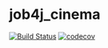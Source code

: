 # job4j_cinema
[![Build Status](https://app.travis-ci.com/bespalov0928/job4j_cinema.svg?branch=master)](https://app.travis-ci.com/bespalov0928/job4j_cinema)
[![codecov](https://codecov.io/gh/bespalov0928/job4j_grabber/branch/master/graph/badge.svg)](https://codecov.io/gh/bespalov0928/job4j_grabber)
